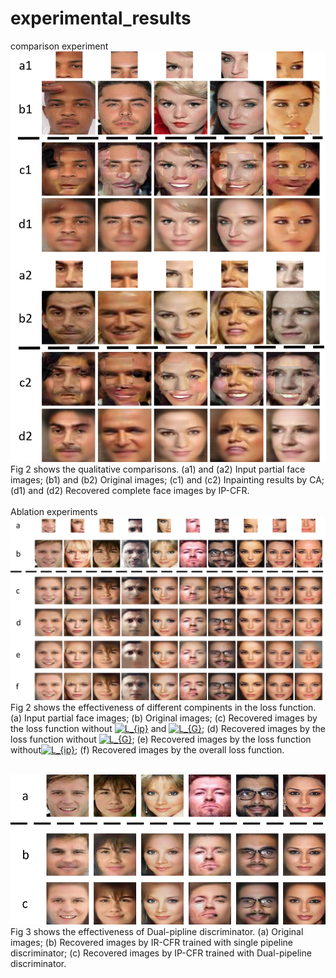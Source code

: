 # experimental_results
comparison experiment
![image](https://github.com/Conexpres/experimental_results/blob/master/Fig%201.png)
<br>
Fig 2 shows the qualitative comparisons.
(a1) and (a2) Input partial face images; (b1) and (b2) Original images; (c1) and (c2) Inpainting results by CA; (d1) and (d2) Recovered complete face images by IP-CFR.
<br>
<br>
Ablation experiments 
![image](https://github.com/Conexpres/experimental_results/blob/master/Fig%202.png)
<br>
Fig 2 shows the effectiveness of different compinents in the loss function. 
(a) Input partial face images; (b) Original images; (c) Recovered images by the loss function without <a href="https://www.codecogs.com/eqnedit.php?latex=L_{ip}" target="_blank"><img src="https://latex.codecogs.com/gif.latex?L_{ip}" title="L_{ip}" /></a> and <a href="https://www.codecogs.com/eqnedit.php?latex=L_{G}" target="_blank"><img src="https://latex.codecogs.com/gif.latex?L_{G}" title="L_{G}" /></a>; (d) Recovered images by the loss function without <a href="https://www.codecogs.com/eqnedit.php?latex=L_{G}" target="_blank"><img src="https://latex.codecogs.com/gif.latex?L_{G}" title="L_{G}" /></a>; (e) Recovered images by the loss function without<a href="https://www.codecogs.com/eqnedit.php?latex=L_{ip}" target="_blank"><img src="https://latex.codecogs.com/gif.latex?L_{ip}" title="L_{ip}" /></a>; (f) Recovered images by the overall loss function.
<br>
<br>

![image](https://github.com/Conexpres/experimental_results/blob/master/Fig%203.png)
<br>
Fig 3 shows the effectiveness of Dual-pipline discriminator.
(a) Original images; (b) Recovered images by IR-CFR trained with single pipeline discriminator; (c) Recovered images by IP-CFR trained with Dual-pipeline discriminator.


